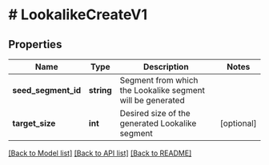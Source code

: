 # # LookalikeCreateV1

## Properties

Name | Type | Description | Notes
------------ | ------------- | ------------- | -------------
**seed_segment_id** | **string** | Segment from which the Lookalike segment will be generated |
**target_size** | **int** | Desired size of the generated Lookalike segment | [optional]

[[Back to Model list]](../../README.md#models) [[Back to API list]](../../README.md#endpoints) [[Back to README]](../../README.md)

